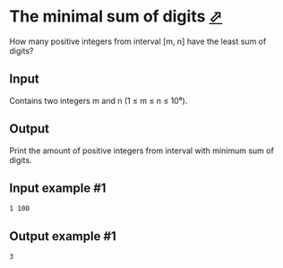 # The minimal sum of digits [⬀](https://www.e-olymp.com/en/problems/141)

How many positive integers from interval [m, n] have the least sum of digits?

## Input
Contains two integers m and n (1 ≤ m ≤ n ≤ 10⁶).

## Output
Print the amount of positive integers from interval with minimum sum of digits.

## Input example #1
```
1 100
```

## Output example #1
```
3
```

